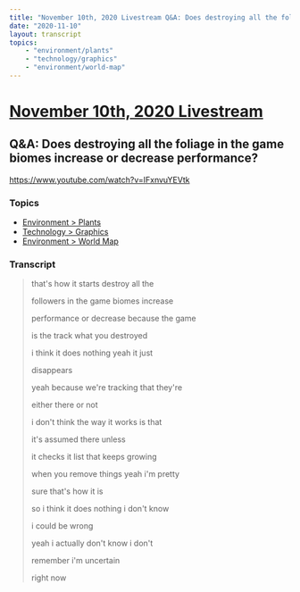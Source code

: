 ```yaml
---
title: "November 10th, 2020 Livestream Q&A: Does destroying all the foliage in the game biomes increase or decrease performance?"
date: "2020-11-10"
layout: transcript
topics:
    - "environment/plants"
    - "technology/graphics"
    - "environment/world-map"
---
```

# [November 10th, 2020 Livestream](../2020-11-10.md)
## Q&A: Does destroying all the foliage in the game biomes increase or decrease performance?
https://www.youtube.com/watch?v=IFxnvuYEVtk

### Topics
* [Environment > Plants](../topics/environment/plants.md)
* [Technology > Graphics](../topics/technology/graphics.md)
* [Environment > World Map](../topics/environment/world-map.md)

### Transcript

> that's how it starts destroy all the
> 
> followers in the game biomes increase
> 
> performance or decrease because the game
> 
> is the track what you destroyed
> 
> i think it does nothing yeah it just
> 
> disappears
> 
> yeah because we're tracking that they're
> 
> either there or not
> 
> i don't think the way it works is that
> 
> it's assumed there unless
> 
> it checks it list that keeps growing
> 
> when you remove things yeah i'm pretty
> 
> sure that's how it is
> 
> so i think it does nothing i don't know
> 
> i could be wrong
> 
> yeah i actually don't know i don't
> 
> remember i'm uncertain
> 
> right now
> 
